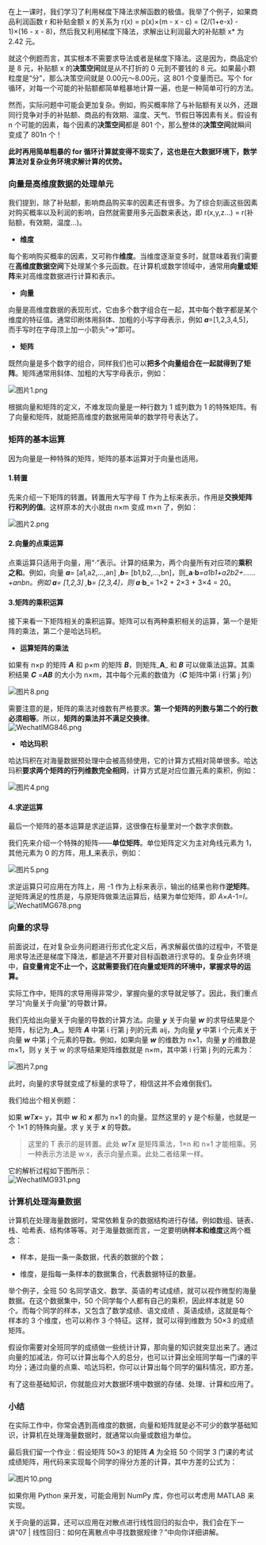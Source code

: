 在上一课时，我们学习了利用梯度下降法求解函数的极值。我举了个例子，如果商品利润函数 r 和补贴金额 x 的关系为 r(x) = p(x)×(m - x - c) = (2/(1+e-x) - 1)×(16 - x - 8)，然后我又利用梯度下降法，求解出让利润最大的补贴额 x\* 为 2.42 元。

就这个例题而言，其实根本不需要求导法或者是梯度下降法。这是因为，商品定价是 8 元，补贴额 x 的**决策空间**就是从不打折的 0 元到不要钱的 8 元。如果最小颗粒度是“分”，那么决策空间就是 0.00元～8.00元，这 801 个变量而已。写个 for 循环，对每一个可能的补贴额都简单粗暴地计算一遍，也是一种简单可行的方法。

然而，实际问题中可能会更加复杂。例如，购买概率除了与补贴额有关以外，还跟同行竞争对手的补贴额、商品的有效期、温度、天气、节假日等因素有关。假设有 n 个可能的因素，每个因素的**决策空间**都是 801 个，那么整体的**决策空间**就瞬间变成了 801n 个！

**此时再用简单粗暴的 for 循环计算就变得不现实了，这也是在大数据环境下，数学算法对复杂业务环境求解计算的优势。**

### 向量是高维度数据的处理单元

我们提到，除了补贴额，影响商品购买率的因素还有很多。为了综合刻画这些因素对购买概率以及利润的影响，自然就需要用多元函数来表达，即 r(x,y,z...) = r(补贴额，有效期，温度...)。

*   **维度**
    

每个影响购买概率的因素，又可称作**维度**。当维度逐渐变多时，就意味着我们需要在**高维度数据空间**下处理某个多元函数。在计算机或数学领域中，通常用**向量或矩阵**来对高维度数据进行计算和表示。

*   **向量**
    

向量是高维度数据的表现形式，它由多个数字组合在一起，其中每个数字都是某个维度的特征值。通常印刷体用斜体、加粗的小写字母表示，例如 _**a**_\=\[1,2,3,4,5\]，而手写时在字母顶上加一小箭头“→”即可。

*   **矩阵**
    

既然向量是多个数字的组合，同样我们也可以**把多个向量组合在一起就得到了矩阵**。矩阵通常用斜体、加粗的大写字母表示，例如：

![图片1.png](https://s0.lgstatic.com/i/image/M00/6C/06/Ciqc1F-qW2KAVC2eAAAqW3NSwxg911.png)

根据向量和矩阵的定义，不难发现向量是一种行数为 1 或列数为 1 的特殊矩阵。有了向量和矩阵，就能把高维度的数据用简单的数学符号表达了。

### 矩阵的基本运算

因为向量是一种特殊的矩阵，矩阵的基本运算对于向量也适用。

#### 1.转置

先来介绍一下矩阵的转置。转置用大写字母 T 作为上标来表示，作用是**交换矩阵行和列的值**。这样原本的大小就由 n×m 变成 m×n 了，例如：

![图片2.png](https://s0.lgstatic.com/i/image/M00/6C/11/CgqCHl-qW22ATIEBAABmF6xQrH8325.png)

#### 2.向量的点乘运算

点乘运算只适用于向量，用“·”表示。计算的结果为，两个向量所有对应项的**乘积之和**。例如，向量 _**a**_\= \[a1,a2,...,an\] ,_**b**_\= \[b1,b2,...,bn\]，则_**a**_·_**b**_\=a1b1+a2b2+……+anbn。例如 _**a**_\= \[1,2,3\] ,_**b**_\= \[2,3,4\]，则 _**a**_·_**b**_\= 1×2 + 2×3 + 3×4 = 20。

#### 3.矩阵的乘积运算

接下来看一下矩阵相关的乘积运算。矩阵可以有两种乘积相关的运算，第一个是矩阵的乘法，第二个是哈达玛积。

*   **运算矩阵的乘法**
    

如果有 n×p 的矩阵 _**A**_ 和 p×m 的矩阵 _**B**_，则矩阵_**A**_ 和 _**B**_ 可以做乘法运算。其乘积结果 _**C**_ =_**AB**_ 的大小为 n×m，其中每个元素的数值为（_**C**_ 矩阵中第 i 行第 j 列）

![图片8.png](https://s0.lgstatic.com/i/image/M00/6C/06/Ciqc1F-qW36AaufQAACCC2N6w4Y661.png)

需要注意的是，矩阵的乘法对维数有严格要求。**第一个矩阵的列数与第二个的行数必须相等**。所以，**矩阵的乘法并不满足交换律**。  
![WechatIMG846.png](https://s0.lgstatic.com/i/image/M00/6E/A4/CgqCHl-zPpaAdglhAACpwikeCDc307.png)

*   **哈达玛积**
    

哈达玛积在对海量数据预处理中会被高频使用，它的计算方式相对简单很多。哈达玛积**要求两个矩阵的行列维数完全相同**，计算方式是对应位置元素的乘积，例如：

![图片4.png](https://s0.lgstatic.com/i/image/M00/6C/11/CgqCHl-qW5CASFf5AAB7d4ZJSIo496.png)

#### 4.求逆运算

最后一个矩阵的基本运算是求逆运算，这很像在标量里对一个数字求倒数。

我们先来介绍一个特殊的矩阵——**单位矩阵**。单位矩阵定义为主对角线元素为 1，其他元素为 0 的方阵，用_**I**_来表示，例如：

![图片5.png](https://s0.lgstatic.com/i/image/M00/6C/06/Ciqc1F-qW5uAYSTVAAAmUORxc6w260.png)

求逆运算只可应用在方阵上，用 -1 作为上标来表示，输出的结果也称作**逆矩阵**。逆矩阵满足的性质是，与原矩阵做乘法运算后，结果为单位矩阵，即 _A_×_A_\-1\=_I。_  
![WechatIMG678.png](https://s0.lgstatic.com/i/image/M00/6D/04/Ciqc1F-snJuADWmWAACZ999lC2A440.png)

### 向量的求导

前面说过，在对复杂业务问题进行形式化定义后，再求解最优值的过程中，不管是用求导法还是梯度下降法，都是逃不开要对目标函数进行求导的。复杂业务环境中，**自变量肯定不止一个，这就需要我们在向量或矩阵的环境中，掌握求导的运算。**

实际工作中，矩阵的求导用得非常少，掌握向量的求导就足够了。因此，我们重点学习“向量关于向量”的导数计算。

我们先给出向量关于向量的导数的计算方法。向量 _**y**_ 关于向量 _**w**_ 的求导结果是个矩阵，标记为_**A**_。矩阵 _**A**_ 中第 i 行第 j 列的元素 aij，为向量 _**y**_ 中第 i 个元素关于向量 _**w**_ 中第 j 个元素的导数。例如，如果向量 _**w**_ 的维数为 n×1，向量 _**y**_ 的维数是 m×1，则 y 关于 w 的求导结果矩阵维数就是 n×m，其中第 i 行第 j 列的元素为：

![图片7.png](https://s0.lgstatic.com/i/image/M00/6C/06/Ciqc1F-qW6-AUmfJAAA_3qflnHM248.png)

此时，向量的求导就变成了标量的求导了，相信这并不会难倒我们。

我们给出个相关例题：

如果 _**w**_T_**x**_\= y，其中 _**w**_ 和 _**x**_ 都为 n×1 的向量。显然这里的 y 是个标量，也就是一个 1×1 的特殊向量。求 y 关于 _**x**_ 的导数。

> 这里的 T 表示的是转置。此处 _**w**_T_**x**_ 是矩阵乘法，1×n 和 n×1 才能相乘。另一种表示方法是 w·x，表示向量点乘。此处二者结果一样。

它的解析过程如下图所示：  
![WechatIMG931.png](https://s0.lgstatic.com/i/image/M00/70/84/CgqCHl-7MuuANagGAAD83Oq_rRE087.png)

### 计算机处理海量数据

计算机在处理海量数据时，常常依赖复杂的数据结构进行存储。例如数组、链表、栈、哈希表、结构体等等。对于海量数据而言，一定要明确**样本和维度**这两个概念：

*   样本，是指一条一条数据，代表的数据的个数；
    
*   维度，是指每一条样本的数据集合，代表数据特征的数量。
    

举个例子，全班 50 名同学语文、数学、英语的考试成绩，就可以视作微型的海量数据。在这个数据集中，50 个同学每个人都有自己的乘积，因此样本就是 50 个。而每个同学的样本，又包含了数学成绩、语文成绩 、英语成绩，这就是每个样本的 3 个维度，也可以称作 3 个特征。这样，就可以得到维数为 50×3 的成绩矩阵。

假设你需要对全班同学的成绩做一些统计计算，那向量的知识就突显出来了。通过向量的加减法，你可以计算出每个人的总分，也可以计算出全班同学每一门课的平均分；通过向量的点乘、哈达玛积，你可以计算出每个同学的偏科情况，即方差。

有了这些基础知识，你就能应对大数据环境中数据的存储、处理、计算和应用了。

### 小结

在实际工作中，你常会遇到高维度的数据，向量和矩阵就是必不可少的数学基础知识，计算机在处理海量数据时，就通常以向量或数组为单位。

最后我们留一个作业：假设矩阵 50×3 的矩阵 _**A**_ 为全班 50 个同学 3 门课的考试成绩矩阵，用代码来实现每个同学的得分方差的计算，其中方差的公式为：

![图片10.png](https://s0.lgstatic.com/i/image/M00/6C/07/Ciqc1F-qW8GAWfqFAABETcKbFZI117.png)

如果你用 Python 来开发，可能会用到 NumPy 库，你也可以考虑用 MATLAB 来实现。

关于向量的运算，还可以应用在对散点进行线性回归的拟合中，我们会在下一讲“07 | 线性回归：如何在离散点中寻找数据规律？”中向你详细讲解。